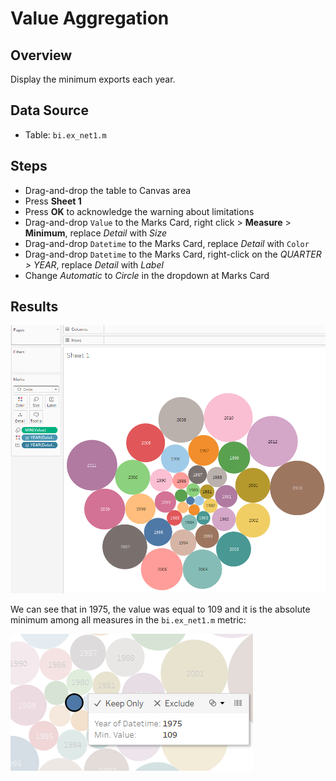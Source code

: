 # Value Aggregation

## Overview

Display the minimum exports each year.

## Data Source

* Table: `bi.ex_net1.m`
## Steps

- Drag-and-drop the table to Canvas area
- Press **Sheet 1**
- Press **OK** to acknowledge the warning about limitations
- Drag-and-drop `Value` to the Marks Card, right click > **Measure** > **Minimum**, replace _Detail_ with _Size_
- Drag-and-drop `Datetime` to the Marks Card, replace _Detail_ with `Color`
- Drag-and-drop `Datetime` to the Marks Card, right-click on the _QUARTER > YEAR_, replace _Detail_ with _Label_
- Change _Automatic_ to _Circle_ in the dropdown at Marks Card

## Results

![](../images/min_aggr.png)

We can see that in 1975, the value was equal to 109 and it is the absolute minimum among all measures in the `bi.ex_net1.m` metric:

![](../images/min_val.png)

